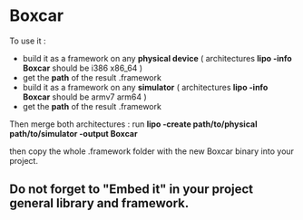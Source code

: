 # Boxcar

To use it : 
- build it as a framework on any **physical device** ( architectures **lipo -info Boxcar** should be i386 x86_64 )
- get the **path** of the result .framework 
- build it as a framework on any **simulator** ( architectures **lipo -info Boxcar** should be armv7 arm64 )
- get the **path** of the result .framework

Then merge both architectures : 
run **lipo -create path/to/physical path/to/simulator -output Boxcar**

then copy the whole .framework folder with the new Boxcar binary into your project.

## Do not forget to "Embed it" in your project general library and framework.
